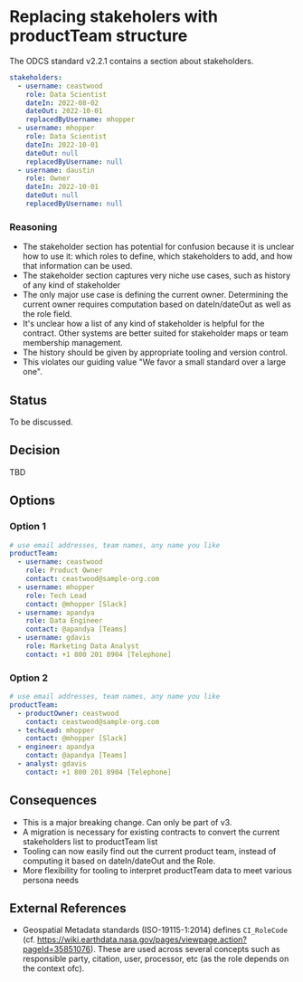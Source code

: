 # Replacing stakeholers with productTeam structure

The ODCS standard v2.2.1 contains a section about stakeholders.

```yaml
stakeholders:
  - username: ceastwood
    role: Data Scientist
    dateIn: 2022-08-02
    dateOut: 2022-10-01
    replacedByUsername: mhopper
  - username: mhopper
    role: Data Scientist
    dateIn: 2022-10-01
    dateOut: null
    replacedByUsername: null
  - username: daustin
    role: Owner
    dateIn: 2022-10-01
    dateOut: null
    replacedByUsername: null
```

### Reasoning

- The stakeholder section has potential for confusion because it is unclear how to use it: which roles to define, which stakeholders to add, and how that information can be used.
- The stakeholder section captures very niche use cases, such as history of any kind of stakeholder
- The only major use case is defining the current owner. Determining the current owner requires computation based on dateIn/dateOut as well as the role field.
- It's unclear how a list of any kind of stakeholder is helpful for the contract. Other systems are better suited for stakeholder maps or team membership management.
- The history should be given by appropriate tooling and version control.
- This violates our guiding value "We favor a small standard over a large one".

## Status

To be discussed.

## Decision

TBD

## Options

### Option 1 

```yaml
# use email addresses, team names, any name you like
productTeam:
  - username: ceastwood
    role: Product Owner
    contact: ceastwood@sample-org.com
  - username: mhopper
    role: Tech Lead
    contact: @mhopper [Slack]
  - username: apandya
    role: Data Engineer
    contact: @apandya [Teams]
  - username: gdavis
    role: Marketing Data Analyst
    contact: +1 800 201 8904 [Telephone]
```

### Option 2

```yaml
# use email addresses, team names, any name you like
productTeam:
  - productOwner: ceastwood
    contact: ceastwood@sample-org.com
  - techLead: mhopper
    contact: @mhopper [Slack]
  - engineer: apandya
    contact: @apandya [Teams]
  - analyst: gdavis
    contact: +1 800 201 8904 [Telephone]
```

## Consequences

- This is a major breaking change. Can only be part of v3.
- A migration is necessary for existing contracts to convert the current stakeholders list to productTeam list
- Tooling can now easily find out the current product team, instead of computing it based on dateIn/dateOut and the Role.
- More flexibility for tooling to interpret productTeam data to meet various persona needs

## External References
- Geospatial Metadata standards (ISO-19115-1:2014) defines `CI_RoleCode` (cf. https://wiki.earthdata.nasa.gov/pages/viewpage.action?pageId=35851076). These are used across several concepts such as responsible party, citation, user, processor, etc (as the role depends on the context ofc).
